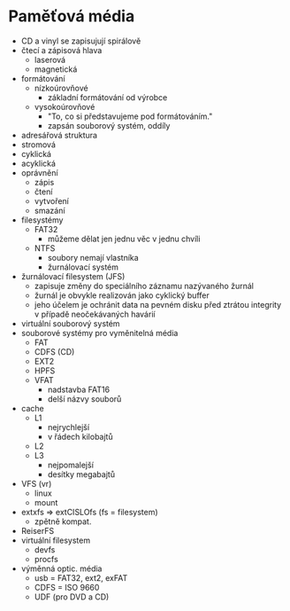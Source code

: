 # Paměťová média
- CD a vinyl se zapisujují spirálově
- čtecí a zápisová hlava
  - laserová
  - magnetická
- formátování
  - nízkoúrovňové
    - základní formátování od výrobce
  - vysokoúrovňové
    - "To, co si představujeme pod formátováním."
    - zapsán souborový systém, oddíly
-  adresářová struktura
  - stromová
  - cyklická
  - acyklická
- oprávnění
  - zápis
  - čtení
  - vytvoření
  - smazání
- filesystémy
  - FAT32
    - můžeme dělat jen jednu věc v jednu chvíli
  - NTFS
    - soubory nemají vlastníka
    - žurnálovací systém
- žurnálovací filesystem (JFS)
  - zapisuje změny do speciálního záznamu nazývaného žurnál
  - žurnál je obvykle realizován jako cyklický buffer
  - jeho účelem je ochránit data na pevném disku před ztrátou integrity v případě neočekávaných havárií
- virtuální souborový systém
- souborové systémy pro vyměnitelná média
  - FAT
  - CDFS (CD)
  - EXT2
  - HPFS
  - VFAT
    - nadstavba FAT16
    - delší názvy souborů
- cache
  - L1
    - nejrychlejší
    - v řádech kilobajtů
  - L2
  - L3
    - nejpomalejší
    - desítky megabajtů
- VFS (vr)
    - linux
    - mount
- extxfs => extCISLOfs (fs = filesystem)
    - zpětně kompat.
- ReiserFS
- virtuální filesystem
    - devfs
    - procfs
- výměnná optic. média
    - usb = FAT32, ext2, exFAT
    - CDFS = ISO 9660
    - UDF (pro DVD a CD)